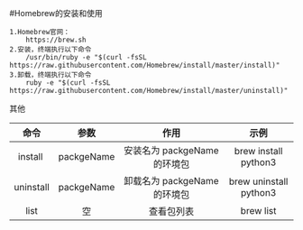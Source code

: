 #Homebrew的安装和使用
    
    1.Homebrew官网：
        https://brew.sh
    2.安装，终端执行以下命令
        /usr/bin/ruby -e "$(curl -fsSL https://raw.githubusercontent.com/Homebrew/install/master/install)"
    3.卸载，终端执行以下命令
        ruby -e "$(curl -fsSL https://raw.githubusercontent.com/Homebrew/install/master/uninstall)"
        
其他
    
| 命令 | 参数 | 作用 | 示例 |
| :-: | :-: | :-: | :-: |
| install  | packgeName | 安装名为 packgeName 的环境包 | brew install python3 |
| uninstall | packgeName | 卸载名为 packgeName 的环境包 | brew uninstall python3 |
| list | 空 | 查看包列表 | brew list |